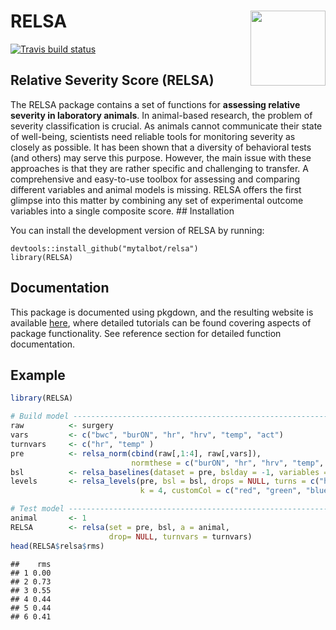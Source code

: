
# RELSA <img src="https://talbotsr.com/RELSA/logo.png" align="right" width="120" />

<!-- badges: start -->

[![Travis build
status](https://travis-ci.org/mytalbot/RELSA.svg?branch=master)](https://travis-ci.org/r-lib/usethis)
<!-- badges: end -->

## Relative Severity Score (RELSA)

The RELSA package contains a set of functions for **assessing relative
severity in laboratory animals**. In animal-based research, the problem
of severity classification is crucial. As animals cannot communicate
their state of well-being, scientists need reliable tools for monitoring
severity as closely as possible. It has been shown that a diversity of
behavioral tests (and others) may serve this purpose. However, the main
issue with these approaches is that they are rather specific and
challenging to transfer. A comprehensive and easy-to-use toolbox for
assessing and comparing different variables and animal models is
missing. RELSA offers the first glimpse into this matter by combining
any set of experimental outcome variables into a single composite score.
\#\# Installation

You can install the development version of RELSA by running:

    devtools::install_github("mytalbot/relsa")
    library(RELSA)

## Documentation

This package is documented using pkgdown, and the resulting website is
available [here](https://talbotsr.com/RELSA), where detailed tutorials
can be found covering aspects of package functionality. See reference
section for detailed function documentation.

## Example

``` r
library(RELSA)

# Build model -------------------------------------------------------------
raw          <- surgery
vars         <- c("bwc", "burON", "hr", "hrv", "temp", "act")
turnvars     <- c("hr", "temp" )
pre          <- relsa_norm(cbind(raw[,1:4], raw[,vars]), 
                           normthese = c("burON", "hr", "hrv", "temp", "act"), ontime = 1)
bsl          <- relsa_baselines(dataset = pre, bslday = -1, variables = vars, turnvars = turnvars)
levels       <- relsa_levels(pre, bsl = bsl, drops = NULL, turns = c("hr", "temp"),
                             k = 4, customCol = c("red", "green", "blue", "magenta"))

# Test model --------------------------------------------------------------
animal       <- 1
RELSA        <- relsa(set = pre, bsl, a = animal, 
                      drop= NULL, turnvars = turnvars)
head(RELSA$relsa$rms)
```

    ##    rms
    ## 1 0.00
    ## 2 0.73
    ## 3 0.55
    ## 4 0.44
    ## 5 0.44
    ## 6 0.41
